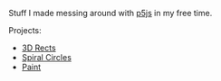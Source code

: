 Stuff I made messing around with [p5js](https://p5js.org/) in my free time.

Projects:
- [3D Rects](https://theandroidmaster.github.io/P5Samples/3drects/)
- [Spiral Circles](https://theandroidmaster.github.io/P5Samples/spiralcircles/)
- [Paint](https://theandroidmaster.github.io/P5Samples/paint/)
